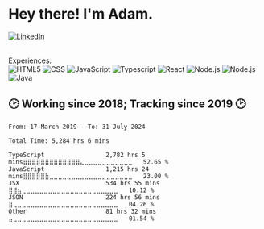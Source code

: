 <h1> Hey there! I'm Adam.</h2>

<a href="https://www.linkedin.com/in/adam-otradovec/">
  <img alt="LinkedIn" src="https://img.shields.io/badge/LinkedIn-Adam%20Otradovec-blue?style=flat-square&logo=linkedin" />
</a>

<br>
<br>

Experiences:
<br>
![HTML5](https://img.shields.io/badge/-HTML5-333333?style=flat&logo=HTML5)
![CSS](https://img.shields.io/badge/-CSS-333333?style=flat&logo=CSS3&logoColor=1572B6)
![JavaScript](https://img.shields.io/badge/-JavaScript-333333?style=flat&logo=javascript)
![Typescript](https://img.shields.io/badge/-Typescript-333333?style=flat&logo=typescript)
![React](https://img.shields.io/badge/-React-333333?style=flat&logo=react)
![Node.js](https://img.shields.io/badge/-Node.js-333333?style=flat&logo=node.js)
![Node.js](https://img.shields.io/badge/-C%23-333333?style=flat&logo=csharp)
![Java](https://img.shields.io/badge/-Java-333333?style=flat&logo=java)

## 🕑 Working since 2018; Tracking since 2019 🕑
<!--START_SECTION:waka-->

<!--END_SECTION:waka-->
<!--START_SECTION:waka-simple-->

```text
From: 17 March 2019 - To: 31 July 2024

Total Time: 5,284 hrs 6 mins

TypeScript                 2,782 hrs 5 mins⣿⣿⣿⣿⣿⣿⣿⣿⣿⣿⣿⣿⣿⣄⣀⣀⣀⣀⣀⣀⣀⣀⣀⣀⣀   52.65 %
JavaScript                 1,215 hrs 24 mins⣿⣿⣿⣿⣿⣷⣀⣀⣀⣀⣀⣀⣀⣀⣀⣀⣀⣀⣀⣀⣀⣀⣀⣀⣀   23.00 %
JSX                        534 hrs 55 mins ⣿⣿⣦⣀⣀⣀⣀⣀⣀⣀⣀⣀⣀⣀⣀⣀⣀⣀⣀⣀⣀⣀⣀⣀⣀   10.12 %
JSON                       224 hrs 56 mins ⣿⣀⣀⣀⣀⣀⣀⣀⣀⣀⣀⣀⣀⣀⣀⣀⣀⣀⣀⣀⣀⣀⣀⣀⣀   04.26 %
Other                      81 hrs 32 mins  ⣤⣀⣀⣀⣀⣀⣀⣀⣀⣀⣀⣀⣀⣀⣀⣀⣀⣀⣀⣀⣀⣀⣀⣀⣀   01.54 %
```

<!--END_SECTION:waka-simple-->
